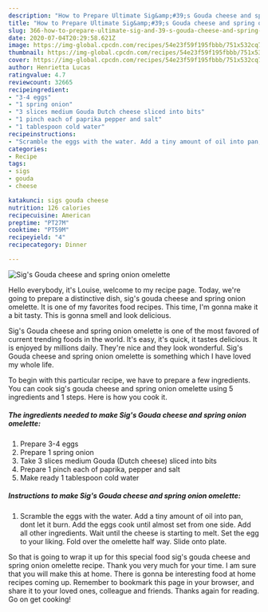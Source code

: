 ```yaml
---
description: "How to Prepare Ultimate Sig&amp;#39;s Gouda cheese and spring onion omelette"
title: "How to Prepare Ultimate Sig&amp;#39;s Gouda cheese and spring onion omelette"
slug: 366-how-to-prepare-ultimate-sig-and-39-s-gouda-cheese-and-spring-onion-omelette
date: 2020-07-04T20:29:58.621Z
image: https://img-global.cpcdn.com/recipes/54e23f59f195fbbb/751x532cq70/sigs-gouda-cheese-and-spring-onion-omelette-recipe-main-photo.jpg
thumbnail: https://img-global.cpcdn.com/recipes/54e23f59f195fbbb/751x532cq70/sigs-gouda-cheese-and-spring-onion-omelette-recipe-main-photo.jpg
cover: https://img-global.cpcdn.com/recipes/54e23f59f195fbbb/751x532cq70/sigs-gouda-cheese-and-spring-onion-omelette-recipe-main-photo.jpg
author: Henrietta Lucas
ratingvalue: 4.7
reviewcount: 32665
recipeingredient:
- "3-4 eggs"
- "1 spring onion"
- "3 slices medium Gouda Dutch cheese sliced into bits"
- "1 pinch each of paprika pepper and salt"
- "1 tablespoon cold water"
recipeinstructions:
- "Scramble the eggs with the water. Add a tiny amount of oil into pan, dont let it burn. Add the eggs cook until almost set from one side. Add all other ingredients. Wait until the cheese is starting to melt. Set the egg to your liking. Fold over the omelette half way. Slide onto plate."
categories:
- Recipe
tags:
- sigs
- gouda
- cheese

katakunci: sigs gouda cheese 
nutrition: 126 calories
recipecuisine: American
preptime: "PT27M"
cooktime: "PT59M"
recipeyield: "4"
recipecategory: Dinner

---
```



![Sig&#39;s Gouda cheese and spring onion omelette](https://img-global.cpcdn.com/recipes/54e23f59f195fbbb/751x532cq70/sigs-gouda-cheese-and-spring-onion-omelette-recipe-main-photo.jpg)

Hello everybody, it's Louise, welcome to my recipe page. Today, we're going to prepare a distinctive dish, sig&#39;s gouda cheese and spring onion omelette. It is one of my favorites food recipes. This time, I'm gonna make it a bit tasty. This is gonna smell and look delicious.

Sig&#39;s Gouda cheese and spring onion omelette is one of the most favored of current trending foods in the world. It's easy, it's quick, it tastes delicious. It is enjoyed by millions daily. They're nice and they look wonderful. Sig&#39;s Gouda cheese and spring onion omelette is something which I have loved my whole life.




To begin with this particular recipe, we have to prepare a few ingredients. You can cook sig&#39;s gouda cheese and spring onion omelette using 5 ingredients and 1 steps. Here is how you cook it.

<!--inarticleads1-->

##### The ingredients needed to make Sig&#39;s Gouda cheese and spring onion omelette:

1. Prepare 3-4 eggs
1. Prepare 1 spring onion
1. Take 3 slices medium Gouda (Dutch cheese) sliced into bits
1. Prepare 1 pinch each of paprika, pepper and salt
1. Make ready 1 tablespoon cold water




<!--inarticleads2-->

##### Instructions to make Sig&#39;s Gouda cheese and spring onion omelette:

1. Scramble the eggs with the water. Add a tiny amount of oil into pan, dont let it burn. Add the eggs cook until almost set from one side. Add all other ingredients. Wait until the cheese is starting to melt. Set the egg to your liking. Fold over the omelette half way. Slide onto plate.




So that is going to wrap it up for this special food sig&#39;s gouda cheese and spring onion omelette recipe. Thank you very much for your time. I am sure that you will make this at home. There is gonna be interesting food at home recipes coming up. Remember to bookmark this page in your browser, and share it to your loved ones, colleague and friends. Thanks again for reading. Go on get cooking!
